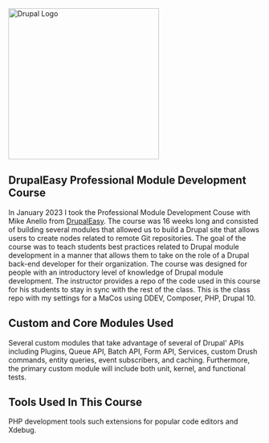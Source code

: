 <img alt="Drupal Logo" src="https://res.cloudinary.com/elektra8875/image/upload/v1692393572/drupaleasy_sklst0.png" height="300px">

## DrupalEasy Professional Module Development Course

In January 2023 I took the Professional Module Development Couse with Mike Anello from [DrupalEasy](https://www.drupaleasy.com/). The course was 16 weeks long and consisted of building several modules that allowed us to build a Drupal site that allows users to create nodes related to remote Git repositories. The goal of the course was to teach students best practices related to Drupal module development in a manner that allows them to take on the role of a Drupal back-end developer for their organization. The course was designed for people with an introductory level of knowledge of Drupal module development. The instructor provides a repo of the code used in this course for his students to stay in sync with the rest of the class. This is the class repo with my settings for a MaCos using DDEV, Composer, PHP, Drupal 10. 

## Custom and Core Modules Used

Several custom modules that take advantage of several of Drupal' APIs including Plugins, Queue API, Batch API, Form API, Services, custom Drush commands, entity queries, event subscribers, and caching. Furthermore, the primary custom module will include both unit, kernel, and functional tests.

## Tools Used In This Course

PHP development tools such extensions for popular code editors and Xdebug. 
